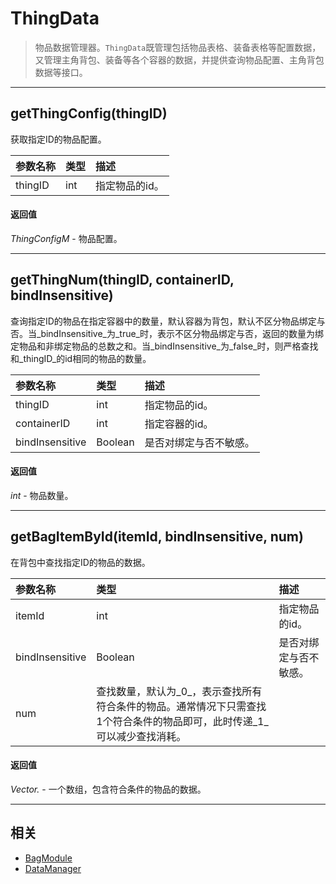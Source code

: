 # ThingData

> 物品数据管理器。`ThingData`既管理包括物品表格、装备表格等配置数据，又管理主角背包、装备等各个容器的数据，并提供查询物品配置、主角背包数据等接口。

---

## getThingConfig(thingID)
获取指定ID的物品配置。

|参数名称|类型|描述|
|:---|:---|:---|
|thingID|int|指定物品的id。|

#### 返回值
_ThingConfigM_ - 物品配置。

---

## getThingNum(thingID, containerID, bindInsensitive)
查询指定ID的物品在指定容器中的数量，默认容器为背包，默认不区分物品绑定与否。当_bindInsensitive_为_true_时，表示不区分物品绑定与否，返回的数量为绑定物品和非绑定物品的总数之和。当_bindInsensitive_为_false_时，则严格查找和_thingID_的id相同的物品的数量。

|参数名称|类型|描述|
|:---|:---|:---|
|thingID|int|指定物品的id。|
|containerID|int|指定容器的id。|
|bindInsensitive|Boolean|是否对绑定与否不敏感。|

#### 返回值
_int_ - 物品数量。

---

## getBagItemById(itemId, bindInsensitive, num)
在背包中查找指定ID的物品的数据。

|参数名称|类型|描述|
|:---|:---|:---|
|itemId|int|指定物品的id。|
|bindInsensitive|Boolean|是否对绑定与否不敏感。|
|num|查找数量，默认为_0_，表示查找所有符合条件的物品。通常情况下只需查找1个符合条件的物品即可，此时传递_1_可以减少查找消耗。|

#### 返回值
_Vector.<ThingItemData>_ - 一个数组，包含符合条件的物品的数据。

---

## 相关
* [BagModule](//classes/BagModule.html 'BagModule')
* [DataManager](//classes/DataManager.html 'DataManager')